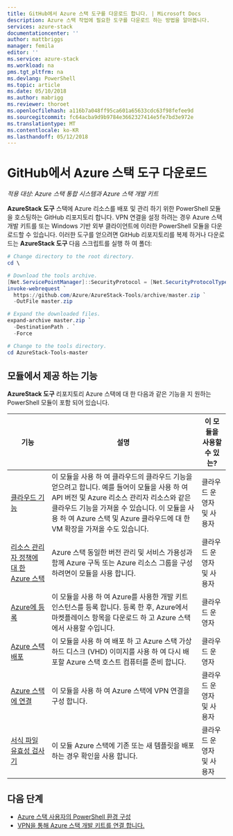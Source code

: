 ```yaml
---
title: GitHub에서 Azure 스택 도구를 다운로드 합니다. | Microsoft Docs
description: Azure 스택 작업에 필요한 도구를 다운로드 하는 방법을 알아봅니다.
services: azure-stack
documentationcenter: ''
author: mattbriggs
manager: femila
editor: ''
ms.service: azure-stack
ms.workload: na
pms.tgt_pltfrm: na
ms.devlang: PowerShell
ms.topic: article
ms.date: 05/10/2018
ms.author: mabrigg
ms.reviewer: thoroet
ms.openlocfilehash: a116b7a048ff95ca601a65633cdc63f98fefee9d
ms.sourcegitcommit: fc64acba9d9b9784e3662327414e5fe7bd3e972e
ms.translationtype: MT
ms.contentlocale: ko-KR
ms.lasthandoff: 05/12/2018
---
```

# <a name="download-azure-stack-tools-from-github"></a>GitHub에서 Azure 스택 도구 다운로드

*적용 대상: Azure 스택 통합 시스템과 Azure 스택 개발 키트*

**AzureStack 도구** 스택에 Azure 리소스를 배포 및 관리 하기 위한 PowerShell 모듈을 호스팅하는 GitHub 리포지토리 합니다. VPN 연결을 설정 하려는 경우 Azure 스택 개발 키트를 또는 Windows 기반 외부 클라이언트에 이러한 PowerShell 모듈을 다운로드할 수 있습니다. 이러한 도구를 얻으려면 GitHub 리포지토리를 복제 하거나 다운로드는 **AzureStack 도구** 다음 스크립트를 실행 하 여 폴더:

```PowerShell
# Change directory to the root directory. 
cd \

# Download the tools archive.
[Net.ServicePointManager]::SecurityProtocol = [Net.SecurityProtocolType]::Tls12 
invoke-webrequest `
  https://github.com/Azure/AzureStack-Tools/archive/master.zip `
  -OutFile master.zip

# Expand the downloaded files.
expand-archive master.zip `
  -DestinationPath . `
  -Force

# Change to the tools directory.
cd AzureStack-Tools-master

```

## <a name="functionality-provided-by-the-modules"></a>모듈에서 제공 하는 기능

**AzureStack 도구** 리포지토리 Azure 스택에 대 한 다음과 같은 기능을 지 원하는 PowerShell 모듈이 포함 되어 있습니다.  

| 기능 | 설명 | 이 모듈을 사용할 수 있는? |
| --- | --- | --- |
| [클라우드 기능](user/azure-stack-validate-templates.md) | 이 모듈을 사용 하 여 클라우드의 클라우드 기능을 얻으려고 합니다. 예를 들어이 모듈을 사용 하 여 API 버전 및 Azure 리소스 관리자 리소스와 같은 클라우드 기능을 가져올 수 있습니다. 이 모듈을 사용 하 여 Azure 스택 및 Azure 클라우드에 대 한 VM 확장을 가져올 수도 있습니다. | 클라우드 운영자 및 사용자 |
| [리소스 관리자 정책에 대 한 Azure 스택](user/azure-stack-policy-module.md) | Azure 스택 동일한 버전 관리 및 서비스 가용성과 함께 Azure 구독 또는 Azure 리소스 그룹을 구성 하려면이 모듈을 사용 합니다. | 클라우드 운영자 및 사용자 |
| [Azure에 등록](azure-stack-register.md) | 이 모듈을 사용 하 여 Azure를 사용한 개발 키트 인스턴스를 등록 합니다. 등록 한 후, Azure에서 마켓플레이스 항목을 다운로드 하 고 Azure 스택에서 사용할 수입니다. | 클라우드 운영자 |
| [Azure 스택 배포](azure-stack-run-powershell-script.md) | 이 모듈을 사용 하 여 배포 하 고 Azure 스택 가상 하드 디스크 (VHD) 이미지를 사용 하 여 다시 배포할 Azure 스택 호스트 컴퓨터를 준비 합니다. | 클라우드 운영자|
| [Azure 스택에 연결](azure-stack-connect-powershell.md) | 이 모듈을 사용 하 여 Azure 스택에 VPN 연결을 구성 합니다. | 클라우드 운영자 및 사용자 |
| [서식 파일 유효성 검사기](user/azure-stack-validate-templates.md) | 이 모듈 Azure 스택에 기존 또는 새 템플릿을 배포 하는 경우 확인을 사용 합니다. | 클라우드 운영자 및 사용자|


## <a name="next-steps"></a>다음 단계
* [Azure 스택 사용자의 PowerShell 환경 구성](user/azure-stack-powershell-configure-user.md)   
* [VPN을 통해 Azure 스택 개발 키트를 연결 합니다.](azure-stack-connect-azure-stack.md)  
